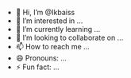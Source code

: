 - 👋 Hi, I’m @Ikbaiss
- 👀 I’m interested in ...
- 🌱 I’m currently learning ...
- 💞️ I’m looking to collaborate on ...
- 📫 How to reach me ...
- 😄 Pronouns: ...
- ⚡ Fun fact: ...

<!---
Ikbaiss/Ikbaiss is a ✨ special ✨ repository because its `README.md` (this file) appears on your GitHub profile.
You can click the Preview link to take a look at your changes.
--->
